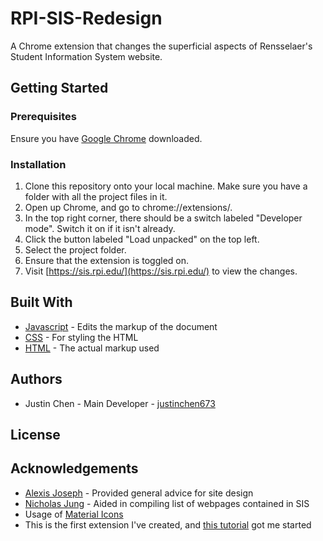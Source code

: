 # RPI-SIS-Redesign
A Chrome extension that changes the superficial aspects of Rensselaer's Student Information System website.

## Getting Started

### Prerequisites

Ensure you have [Google Chrome](https://www.google.com/chrome/) downloaded.

### Installation

1. Clone this repository onto your local machine. Make sure you have a folder with all the project files in it.
2. Open up Chrome, and go to chrome://extensions/.
3. In the top right corner, there should be a switch labeled "Developer mode". Switch it on if it isn't already.
4. Click the button labeled "Load unpacked" on the top left.
5. Select the project folder.
6. Ensure that the extension is toggled on.
7. Visit [https://sis.rpi.edu/](https://sis.rpi.edu/) to view the changes.

## Built With

* [Javascript](https://www.javascript.com/) - Edits the markup of the document
* [CSS](https://www.w3schools.com/css/) - For styling the HTML
* [HTML](https://html.com/) - The actual markup used

## Authors

* Justin Chen - Main Developer - [justinchen673](https://github.com/justinchen673)

## License

## Acknowledgements

* [Alexis Joseph](https://github.com/alexistj) - Provided general advice for site design
* [Nicholas Jung](https://github.com/niclee500) - Aided in compiling list of webpages contained in SIS
* Usage of [Material Icons](http://google.github.io/material-design-icons/)
* This is the first extension I've created, and [this tutorial](https://medium.freecodecamp.org/how-to-create-and-publish-a-chrome-extension-in-20-minutes-6dc8395d7153) got me started

